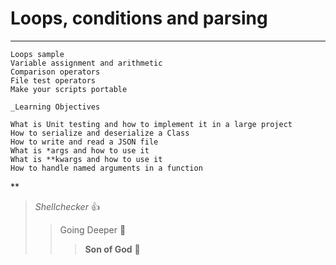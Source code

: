 # Loops, conditions and parsing
***

    Loops sample
    Variable assignment and arithmetic
    Comparison operators
    File test operators
    Make your scripts portable

    _Learning Objectives

    What is Unit testing and how to implement it in a large project
    How to serialize and deserialize a Class
    How to write and read a JSON file
    What is *args and how to use it
    What is **kwargs and how to use it
    How to handle named arguments in a function

**
> _Shellchecker_ :+1:
>> Going Deeper :muscle:
>>> __Son of God__ :clap: